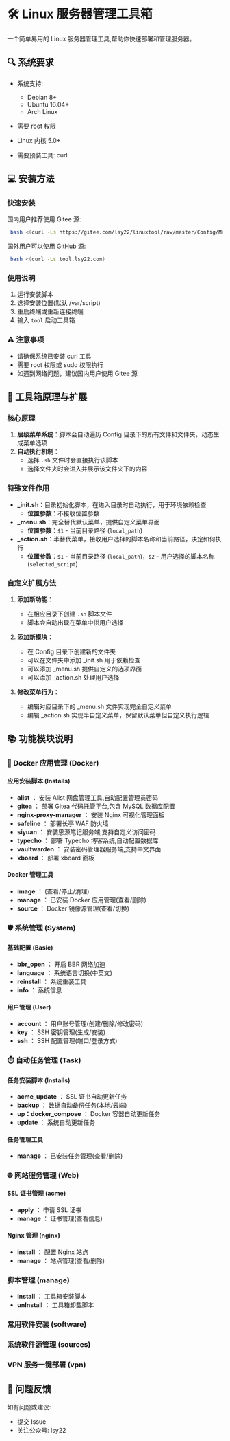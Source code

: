 # 🛠 Linux 服务器管理工具箱

一个简单易用的 Linux 服务器管理工具,帮助你快速部署和管理服务器。

## 🔍 系统要求

- 系统支持:

  - Debian 8+
  - Ubuntu 16.04+
  - Arch Linux

- 需要 root 权限
- Linux 内核 5.0+
- 需要预装工具: curl

## 💻 安装方法

### 快速安装

国内用户推荐使用 Gitee 源:

```bash
 bash <(curl -Ls https://gitee.com/lsy22/linuxtool/raw/master/Config/Manage/install.sh)
```

国外用户可以使用 GitHub 源:

```bash
 bash <(curl -Ls tool.lsy22.com)
```

### 使用说明

1. 运行安装脚本
2. 选择安装位置(默认 /var/script)
3. 重启终端或重新连接终端
4. 输入 `tool` 启动工具箱

### ⚠️ 注意事项

- 请确保系统已安装 curl 工具
- 需要 root 权限或 sudo 权限执行
- 如遇到网络问题，建议国内用户使用 Gitee 源

## 🔧 工具箱原理与扩展

### 核心原理

1. **层级菜单系统**：脚本会自动遍历 Config 目录下的所有文件和文件夹，动态生成菜单选项
2. **自动执行机制**：
   - 选择 `.sh` 文件时会直接执行该脚本
   - 选择文件夹时会进入并展示该文件夹下的内容

### 特殊文件作用

- **\_init.sh**：目录初始化脚本，在进入目录时自动执行，用于环境依赖检查
  - **位置参数**：不接收位置参数
- **\_menu.sh**：完全替代默认菜单，提供自定义菜单界面
  - **位置参数**：`$1` - 当前目录路径 (`local_path`)
- **\_action.sh**：半替代菜单，接收用户选择的脚本名称和当前路径，决定如何执行
  - **位置参数**：`$1` - 当前目录路径 (`local_path`)，`$2` - 用户选择的脚本名称 (`selected_script`)

### 自定义扩展方法

1. **添加新功能**：

   - 在相应目录下创建 `.sh` 脚本文件
   - 脚本会自动出现在菜单中供用户选择

2. **添加新模块**：

   - 在 Config 目录下创建新的文件夹
   - 可以在文件夹中添加 \_init.sh 用于依赖检查
   - 可以添加 \_menu.sh 提供自定义的选项界面
   - 可以添加 \_action.sh 处理用户选择

3. **修改菜单行为**：
   - 编辑对应目录下的 \_menu.sh 文件实现完全自定义菜单
   - 编辑 \_action.sh 实现半自定义菜单，保留默认菜单但自定义执行逻辑

## 📚 功能模块说明

### 🐳 Docker 应用管理 (Docker)

#### 应用安装脚本 (Installs)

- **alist** ： 安装 Alist 网盘管理工具,自动配置管理员密码
- **gitea** ： 部署 Gitea 代码托管平台,包含 MySQL 数据库配置
- **nginx-proxy-manager** ： 安装 Nginx 可视化管理面板
- **safeline** ： 部署长亭 WAF 防火墙
- **siyuan** ： 安装思源笔记服务端,支持自定义访问密码
- **typecho** ： 部署 Typecho 博客系统,自动配置数据库
- **vaultwarden** ： 安装密码管理器服务端,支持中文界面
- **xboard** ： 部署 xboard 面板

#### Docker 管理工具

- **image** ： (查看/停止/清理)
- **manage** ： 已安装 Docker 应用管理(查看/删除)
- **source** ： Docker 镜像源管理(查看/切换)

### 🛡️ 系统管理 (System)

#### 基础配置 (Basic)

- **bbr_open** ： 开启 BBR 网络加速
- **language** ： 系统语言切换(中英文)
- **reinstall** ： 系统重装工具
- **info** ： 系统信息

#### 用户管理 (User)

- **account** ： 用户账号管理(创建/删除/修改密码)
- **key** ： SSH 密钥管理(生成/安装)
- **ssh** ： SSH 配置管理(端口/登录方式)

### ⏱️ 自动任务管理 (Task)

#### 任务安装脚本 (Installs)

- **acme_update** ： SSL 证书自动更新任务
- **backup** ： 数据自动备份任务(本地/云端)
- **up：docker_compose** ： Docker 容器自动更新任务
- **update** ： 系统自动更新任务

#### 任务管理工具

- **manage** ： 已安装任务管理(查看/删除)

### 🌐 网站服务管理 (Web)

#### SSL 证书管理 (acme)

- **apply** ： 申请 SSL 证书
- **manage** ： 证书管理(查看信息)

#### Nginx 管理 (nginx)

- **install** ： 配置 Nginx 站点
- **manage** ： 站点管理(查看/删除)

### 脚本管理 (manage)

- **install** ： 工具箱安装脚本
- **unInstall** ： 工具箱卸载脚本

### 常用软件安装 (software)

### 系统软件源管理 (sources)

### VPN 服务一键部署 (vpn)

## 📝 问题反馈

如有问题或建议:

- 提交 Issue
- 关注公众号: lsy22
